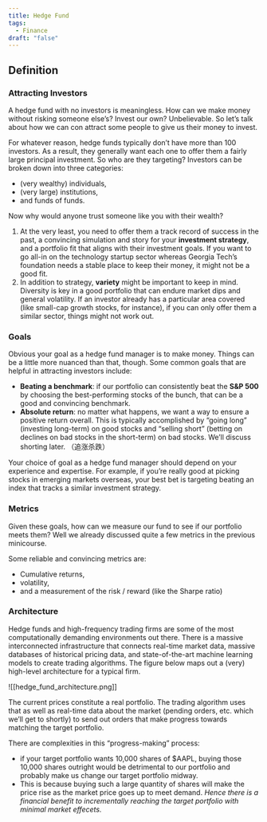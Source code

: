 ```yaml
---
title: Hedge Fund
tags:
  - Finance
draft: "false"
---
```

## Definition 



### Attracting Investors
A hedge fund with no investors is meaningless. How can we make money without risking someone else’s? Invest our own? Unbelievable. So let’s talk about how we can con attract some people to give us their money to invest.

For whatever reason, hedge funds typically don’t have more than 100 investors. As a result, they generally want each one to offer them a fairly large principal investment. So who are they targeting? Investors can be broken down into three categories:
- (very wealthy) individuals, 
- (very large) institutions, 
- and funds of funds.

Now why would anyone trust someone like you with their wealth? 

1. At the very least, you need to offer them a track record of success in the past, a convincing simulation and story for your **investment strategy**, and a portfolio fit that aligns with their investment goals. If you want to go all-in on the technology startup sector whereas Georgia Tech’s foundation needs a stable place to keep their money, it might not be a good fit.
2. In addition to strategy, **variety** might be important to keep in mind. Diversity is key in a good portfolio that can endure market dips and general volatility. If an investor already has a particular area covered (like small-cap growth stocks, for instance), if you can only offer them a similar sector, things might not work out.

### Goals
Obvious your goal as a hedge fund manager is to make money. Things can be a little more nuanced than that, though. Some common goals that are helpful in attracting investors include:
- **Beating a benchmark**: if our portfolio can consistently beat the **S&P 500** by choosing the best-performing stocks of the bunch, that can be a good and convincing benchmark.
- **Absolute return**: no matter what happens, we want a way to ensure a positive return overall. This is typically accomplished by “going long” (investing long-term) on good stocks and “selling short” (betting on declines on bad stocks in the short-term) on bad stocks. We’ll discuss shorting later. （追涨杀跌）

Your choice of goal as a hedge fund manager should depend on your experience and expertise. For example, if you’re really good at picking stocks in emerging markets overseas, your best bet is targeting beating an index that tracks a similar investment strategy.

### Metrics
Given these goals, how can we measure our fund to see if our portfolio meets them? Well we already discussed quite a few metrics in the previous minicourse. 

Some reliable and convincing metrics are:
- Cumulative returns,
- volatility, 
- and a measurement of the risk / reward (like the Sharpe ratio)

### Architecture

Hedge funds and high-frequency trading firms are some of the most computationally demanding environments out there. There is a massive interconnected infrastructure that connects real-time market data, massive databases of historical pricing data, and state-of-the-art machine learning models to create trading algorithms. The figure below maps out a (very) high-level architecture for a typical firm.

![[hedge_fund_architecture.png]]

The current prices constitute a real portfolio. The trading algorithm uses that as well as real-time data about the market (pending orders, etc. which we’ll get to shortly) to send out orders that make progress towards matching the target portfolio. 

There are complexities in this “progress-making” process: 
- if your target portfolio wants 10,000 shares of $AAPL, buying those 10,000 shares outright would be detrimental to our portfolio and probably make us change our target portfolio midway. 
- This is because buying such a large quantity of shares will make the price rise as the market price goes up to meet demand. 
*Hence there is a financial benefit to incrementally reaching the target portfolio with minimal market effecets.*


